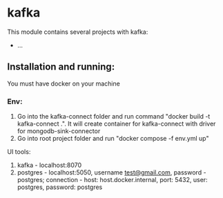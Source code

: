 # kafka

This module contains several projects with kafka:

* ...


## Installation and running:

You must have docker on your machine

### Env: 
1. Go into the kafka-connect folder and run command "docker build -t kafka-connect .".
It will create container for kafka-connect with driver for mongodb-sink-connector
2. Go into root project folder and run "docker compose -f env.yml up"

UI tools:
1. kafka - localhost:8070
2. postgres - localhost:5050, username test@gmail.com, password - postgres;
connection - host: host.docker.internal, port: 5432, user: postgres, password: postgres
